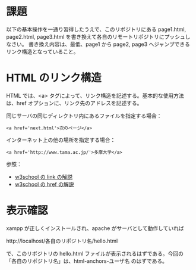 # 課題

以下の基本操作を一通り習得したうえで、このリポジトリにある page1.html, page2.html, page3.html を書き換えて各自のリモートリポジトリにプッシュしなさい。
書き換え内容は、最低、page1 から page2, page3 へジャンプできるリンク構造となっていること。

# HTML のリンク構造

HTML では、\<a\> タグによって、リンク構造を記述する。基本的な使用方法は、href オプションに、リンク先のアドレスを記述する。

同じサーバの同じディレクトリ内にあるファイルを指定する場合：
```
<a href='next.html'>次のページ</a>
```

インターネット上の他の場所を指定する場合：
```
<a href='http://www.tama.ac.jp/'>多摩大学</a>
```

参照：
- [w3school の link の解説](https://www.w3schools.com/html/html_links.asp)
- [w3school の href の解説](https://www.w3schools.com/tags/att_a_href.asp)


# 表示確認

xampp が正しくインストールされ、apache がサーバとして動作していれば

http://localhost/各自のリポジトリ名/hello.html

で、このリポジトリの hello.html ファイルが表示されるはずである。今回の「各自のリポジトリ名」は、html-anchors-ユーザ名 のはずである。

